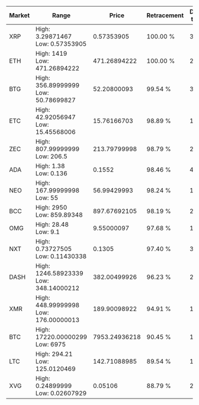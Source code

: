 | Market | Range | Price| Retracement | Doubles to 50% |
| --- | --- | --- | --- | --- |
| XRP | High: 3.29871467<br />Low: 0.57353905 | 0.57353905 | 100.00 % | 3.38 |
| ETH | High: 1419<br />Low: 471.26894222 | 471.26894222 | 100.00 % | 2.01 |
| BTG | High: 356.89999999<br />Low: 50.78699827 | 52.20800093 | 99.54 % | 3.90 |
| ETC | High: 42.92056947<br />Low: 15.45568006 | 15.76166703 | 98.89 % | 1.85 |
| ZEC | High: 807.99999999<br />Low: 206.5 | 213.79799998 | 98.79 % | 2.37 |
| ADA | High: 1.38<br />Low: 0.136 | 0.1552 | 98.46 % | 4.88 |
| NEO | High: 167.99999998<br />Low: 55 | 56.99429993 | 98.24 % | 1.96 |
| BCC | High: 2950<br />Low: 859.89348 | 897.67692105 | 98.19 % | 2.12 |
| OMG | High: 28.48<br />Low: 9.1 | 9.55000097 | 97.68 % | 1.97 |
| NXT | High: 0.73727505<br />Low: 0.11430338 | 0.1305 | 97.40 % | 3.26 |
| DASH | High: 1246.58923339<br />Low: 348.14000212 | 382.00499926 | 96.23 % | 2.09 |
| XMR | High: 448.99999998<br />Low: 176.00000013 | 189.90098922 | 94.91 % | 1.65 |
| BTC | High: 17220.00000299<br />Low: 6975 | 7953.24936218 | 90.45 % | 1.52 |
| LTC | High: 294.21<br />Low: 125.0120469 | 142.71088985 | 89.54 % | 1.47 |
| XVG | High: 0.24899999<br />Low: 0.02607929 | 0.05106 | 88.79 % | 2.69 |
